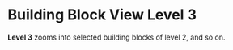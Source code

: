 # Building Block View Level 3

**Level 3** zooms into selected building blocks of level 2, and so on.